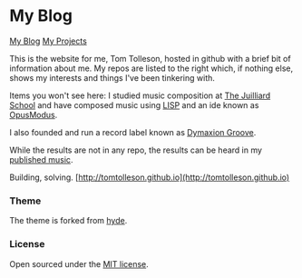 # My Blog

[My Blog](https://tomtolleson.github.io)
[My Projects](projects.md)

This is the website for me, Tom Tolleson, hosted in github with a brief bit of information about me. My repos are listed to the right which, if nothing else, shows my interests and things I've been tinkering with.

Items you won't see here: I studied music composition at <a href="https://www.juilliard.edu/">The Juilliard School</a> and have composed music using <a href="https://en.wikipedia.org/wiki/Lisp_(programming_language)">LISP</a> and an ide known as <a href="https://opusmodus.com/">OpusModus</a>.

I also founded and run a record label known as <a href="https://www.dymaxiongroove.com/">Dymaxion Groove</a>.

While the results are not in any repo, the results can be heard in my <a href="https://open.spotify.com/artist/03QHVhwFbGvn44thWu1Sf4?si=Lo2_G4wcSCiIlTGXDdLBxw"> published music</a>.

Building, solving. [http://tomtolleson.github.io](http://tomtolleson.github.io)

### Theme

The theme is forked from [hyde](https://github.com/poole/hyde).

### License

Open sourced under the [MIT license](LICENSE.md).

